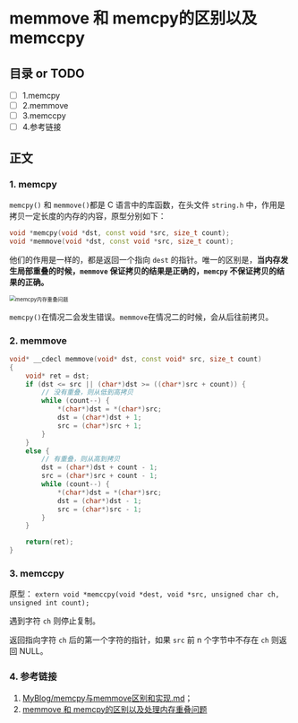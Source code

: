 # memmove 和 memcpy的区别以及memccpy
## 目录 or TODO
- [ ] 1.memcpy
- [ ] 2.memmove
- [ ] 3.memccpy
- [ ] 4.参考链接
## 正文

### 1. memcpy

`memcpy()` 和 `memmove()`都是 C 语言中的库函数，在头文件 `string.h` 中，作用是拷贝一定长度的内存的内容，原型分别如下：

```c++
void *memcpy(void *dst, const void *src, size_t count);
void *memmove(void *dst, const void *src, size_t count);
```

他们的作用是一样的，都是返回一个指向 `dest` 的指针。唯一的区别是，**当内存发生局部重叠的时候，`memmove` 保证拷贝的结果是正确的，`memcpy` 不保证拷贝的结果的正确。**

<img src="http://image.961110.xyz/images/2021/07/15/memcpy.png" alt="memcpy内存重叠问题" style="zoom: 67%;" />

`memcpy()`在情况二会发生错误。`memmove`在情况二的时候，会从后往前拷贝。

### 2. memmove

```c++
void* __cdecl memmove(void* dst, const void* src, size_t count)
{
	void* ret = dst;
	if (dst <= src || (char*)dst >= ((char*)src + count)) {
		// 没有重叠，则从低到高拷贝
		while (count--) {
			*(char*)dst = *(char*)src;
			dst = (char*)dst + 1;
			src = (char*)src + 1;
		}
	}
	else {
		// 有重叠，则从高到拷贝
		dst = (char*)dst + count - 1;
		src = (char*)src + count - 1;
		while (count--) {
			*(char*)dst = *(char*)src;
			dst = (char*)dst - 1;
			src = (char*)src - 1;
		}
	}

	return(ret);
}
```

### 3. memccpy

原型：
`extern void *memccpy(void *dest, void *src, unsigned char ch, unsigned int count);`

遇到字符 `ch` 则停止复制。

返回指向字符 `ch` 后的第一个字符的指针，如果 `src` 前 n 个字节中不存在 `ch` 则返回 NULL。

### 4. 参考链接

1. [MyBlog/memcpy与memmove区别和实现.md](https://github.com/SigalHu/MyBlog/blob/master/C%2B%2B/memcpy与memmove区别和实现.md)；
2. [memmove 和 memcpy的区别以及处理内存重叠问题](https://blog.csdn.net/Li_Ning_/article/details/51418400)
